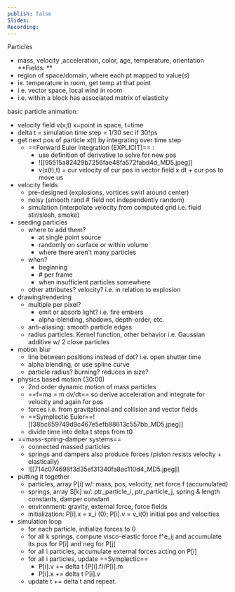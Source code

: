 ```yaml
---
publish: false
Slides: 
Recording:
---
```

Particles
- mass, velocity ,acceleration, color, age, temperature, orientation
**Fields: **
- region of space/domain, where each pt mapped to value(s)
- ie. temperature in room, get temp at that point
- i.e. vector space, local wind in room
- i.e. within a block has associated matrix of elasticity

basic particle animation:
- velocity field v(x,t) x=point in space, t=time
- delta t = simulation time step = 1/30 sec if 30fps
-  get next pos of particle x(t) by integrating over time step
	- ==Forward Euler integration (EXPLICIT)== :
		- use definition of derivative to solve for new pos
		- ![[95515a82429b7256fae48fa572fabd4d_MD5.jpeg]]
		- v(x(t),t) = cur velocity of cur pos in vector field x dt + cur pos to move us 
- velocity fields
	- pre-designed (explosions, vortices swirl around center)
	- noisy (smooth rand # field not independently random)
	- simulation (interpolate velocity from computed grid i.e. fluid stir/slosh, smoke)
- seeding particles
	- where to add them?
		- at single point source
		- randomly on surface or within volume
		- where there aren't many particles
	- when?
		- beginning
		- \# per frame
		- when insufficient particles somewhere
	- other attributes? velocity? i.e. in relation to explosion
- drawing/rendering
	- multiple per pixel?
		- emit or absorb light? i.e. fire embers
		- alpha-blending, shadows, depth-order, etc.
	- anti-aliasing: smooth particle edges
	- radius particles: Kernel function, other behavior i.e. Gaussian additive w/ 2 close particles
- motion blur
	- line between positions instead of dot? i.e. open shutter time
	- alpha blending, or use spline curve
	- particle radius? burning? reduces in size? 
- physics based motion (30:00)
	- 2nd order dynamic motion of mass particles 
	- ==f=ma = m dv/dt==   so derive acceleration and integrate for velocity and again for pos
	- forces i.e. from gravitational and collision and vector fields
	- ==Symplectic Euler==![[38bc659749d9c467e5efb88613c557bb_MD5.jpeg]]
	- divide time into delta t steps from t0 
- ==mass-spring-damper systems==
	- connected massed particles
	- springs and dampers also produce forces (piston resists velocity + elastically)
	- ![[714c074698f3d35ef31340fa8ac110d4_MD5.jpeg]]
- putting it together
	- particles, array P\[i] w/: mass, pos, velocity, net force f (accumulated)
	- springs, array S\[k] w/: ptr_particle_i, ptr_particle_j, spring & length constants, damper constant
	- environment: gravity, external force, force fields
	- initialization: P\[i].x = x_i (0);  P\[i].v = v_i(0) initial pos and velocities
- simulation loop
	- for each particle, initialize forces to 0
	- for all k springs, compute visco-elastic force f^e_ij and accumulate its pos for P\[i] and neg for P\[j]
	- for all i particles, accumulate external forces acting on P\[i]
	- for all i particles, update ==Symplectic== 
		- P\[i].v += delta t (P\[i].f)/P\[i].m
		- P\[i].x += delta t  P\[i].v
	- update t += delta t and repeat.
